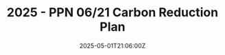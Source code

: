 ---
title: 2025 - PPN 06/21 Carbon Reduction Plan
linkTitle: 2025 - PPN 06/21 Carbon Reduction Plan
date: '2025-05-01T21:06:00Z'
weight: 1
description: The carbon reduction plan is under review, with a high priority status.
  It includes details on verification, organizational and operational boundaries,
  and methodologies for emissions calculation, but lacks third-party verification
  and specifies the need for further information on Scope 3 emissions.
draft: false
ref: 2025---ppn-0621-carbon-reduction-plan
---